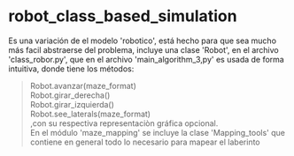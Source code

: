 #  robot_class_based_simulation
Es una variación de el modelo 'robotico', está hecho para que sea mucho más facil abstraerse del problema, incluye una clase 'Robot', en el archivo 'class_robor.py', que en el archivo 'main_algorithm_3,py' es usada de forma intuitiva, donde tiene los métodos:<br>
>Robot.avanzar(maze_format)<br>
>Robot.girar_derecha()<br>
>Robot.girar_izquierda()<br>
>Robot.see_laterals(maze_format)<br>
,con su respectiva representaciòn gráfica opcional.<br>
En el módulo 'maze_mapping' se incluye la clase 'Mapping_tools' que contiene en general todo lo necesario para mapear el laberinto
